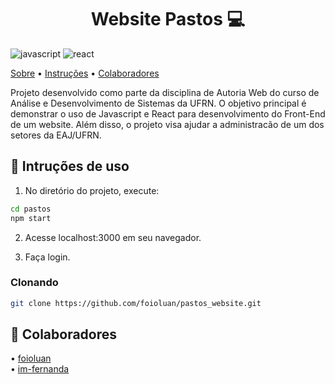 [JAVASCRIPT__BADGE]: https://img.shields.io/badge/Javascript-000?style=for-the-badge&logo=javascript
[REACT_BADGE]: https://img.shields.io/badge/React-61DAFB?style=for-the-badge&logo=react&logoColor=black&color=61DAFB


<h1 align="center" style="font-weight: bold;"> Website Pastos 💻</h1>

![javascript][JAVASCRIPT__BADGE]
![react][REACT_BADGE]

<p align="left">
 <a href="#about">Sobre</a> • 
 <a href="#started">Instruções</a> • 
 <a href="#colab">Colaboradores</a> 
</p>

Projeto desenvolvido como parte da disciplina de Autoria Web do curso de Análise e Desenvolvimento de Sistemas da UFRN. O objetivo principal é demonstrar o uso de Javascript e React para desenvolvimento do Front-End de um website. Além disso, o projeto visa ajudar a administracão de um dos setores da EAJ/UFRN.

<h2 id="started">🚀 Intruções de uso</h2>

1. No diretório do projeto, execute:

```bash
cd pastos
npm start
```

2. Acesse localhost:3000 em seu navegador.

3. Faça login.


<h3>Clonando</h3>

```bash
git clone https://github.com/foioluan/pastos_website.git
```

<h2 id="colab">🤝 Colaboradores</h2>

<p align="left">
  • <a href="https://github.com/foioluan">foioluan</a>
  </br>
  • <a href="https://github.com/im-fernanda">im-fernanda</a>
</p>
